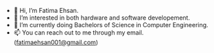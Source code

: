 - 👋 Hi, I’m Fatima Ehsan.
- 👀 I’m interested in both hardware and software developement.
- 🌱 I’m currently doing Bachelors of Science in Computer Engineering.
- 📫 You can reach out to me through my email. (fatimaehsan001@gmail.com)
